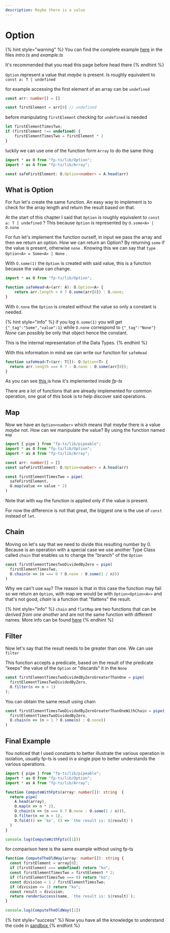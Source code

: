 ```yaml
---
description: Maybe there is a value
---
```


# Option

{% hint style="warning" %}
You can find the complete example [here](https://codesandbox.io/s/github/zanza00/learn-fp-ts/tree/master/examples/option-intro?module=%2Fsrc%2Fintro.ts) in the files _intro.ts_ and _example.ts_

It's recommended that you read this page before head there
{% endhint %}

`Option` represent a value that _maybe_ is present. Is roughly equivalent to `const a: T | undefined`

for example accessing the first element of an array can be `undefined`

```typescript
const arr: number[] = []

const firstElement = arr[0] // undefined
```

before manipulating `firstElement` checking for `undefined` is needed

```typescript
let firstElementTimesTwo;
if (firstElement !== undefined) {
    firstElementTimesTwo = firstElement * 2
}
```

luckily we can use one of the function form `Array` to do the same thing

```typescript
import * as O from "fp-ts/lib/Option";
import * as A from "fp-ts/lib/Array";

const safeFirstElement: O.Option<number> = A.head(arr)
```

## What is Option

For fun let's create the same function. An easy way to implement is to check for the array length and return the result based on that.

At the start of this chapter I said that `Option` is roughly equivalent to `const a: T | undefined` ? This because `Option` is represented by `O.some<A> | O.none` 

For fun let's implement the function ourself, in input we pass the array and then we return an option. How we can return an Option? By returning `some` if the value is present, otherwise `none` . Knowing this we can say that `type Option<A> = Some<A> | None` .

With `O.some(1)` the `Option` is created with said value, this is a function because the value can change. 

```typescript
import * as O from "fp-ts/lib/Option";

function safeHead<A>(arr: A): O.Option<A> {
    return arr.length > 0 ? O.some(arr[0]) : O.none;
}
```

With `O.none` the `Option` is created without the value so only a constant is needed.

{% hint style="info" %}
if you log `O.some(1)` you will get `{"_tag":"Some","value":1}` while `O.none` correspond to `{"_tag":"None"}` _None_ can possibly be only that object hence the constant.

This is the internal representation of the Data Types.
{% endhint %}

With this information in mind we can write our function for `safeHead`

```typescript
function safeHead<T>(arr: T[]): O.Option<T> {
  return arr.length === 0 ? : O.none : O.some(arr[0]);
}
```

As you can see [this ](https://github.com/gcanti/fp-ts/blob/master/src/Array.ts#L395)is how it's implemented inside _fp-ts_

There are a lot of functions that are already implemented for common operation, one goal of this book is to help discover said operations.

##  Map

Now we have an `Option<number>` which means that _maybe_ there is a value _maybe_ not. How can we manipulate the value? By using the function named `map` 

```typescript
import { pipe } from "fp-ts/lib/pipeable";
import * as O from "fp-ts/lib/Option";
import * as A from "fp-ts/lib/Array";

const arr: number[] = []
const safeFirstElement: O.Option<number> = A.head(arr)

const firstElementTimesTwo = pipe(
  safeFirstElement,
  O.map(value => value * 2)
)
```

Note that with `map` the function is applied only if the value is present.

For now the difference is not that great, the biggest one is the use of `const` instead of `let`.

## Chain

Moving on let's say that we need to divide this resulting number by 0. Because is an operation with a special case we use another Type Class called `chain` that enables us to change the "branch" of the `Option` 

```typescript
const firstElementTimesTwoDividedByZero = pipe(
  firstElementTimesTwo,
  O.chain(n => (n === 0 ? O.none : O.some(1 / n)))
)
```

Why we can't use `map`? The reason is that in this case the function may fail so we return an `Option`, with map we would be with `Option<Option<A>>` and that's not good, _chain_ is a function that "flattens" the result.

{% hint style="info" %}
`chain` and `flatMap` are two functions that can be _derived from one another_ and are not the same function with different names. More info can be found [here](https://dev.to/gcanti/getting-started-with-fp-ts-monad-6k)
{% endhint %}

## Filter

Now let's say that the result needs to be greater than one. We can use `filter`

This function accepts a predicate, based on the result of the predicate "keeps" the value of the `Option` or "discards" it in the `None`

```typescript
const firstElementTimesTwoDividedByZeroGreaterThanOne = pipe(
  firstElementTimesTwoDividedByZero,
  O.filter(n => n > 1)
);
```

You can obtain the same result using chain 

```typescript
const firstElementTimesTwoDividedByZeroGreaterThanOneWithChain = pipe(
  firstElementTimesTwoDividedByZero,
  O.chain(n => (n > 1 ? O.some(n) : O.none))
)
```

## Final Example

You noticed that I used constants to better illustrate the various operation in isolation, usually fp-ts is used in a single pipe to better understands the various operations.

```typescript
import { pipe } from "fp-ts/lib/pipeable";
import * as O from "fp-ts/lib/Option";
import * as A from "fp-ts/lib/Array";

function ComputeWithFpts(array: number[]): string  {
  return pipe(
    A.head(array),
    O.map(n => n * 2),
    O.chain(n => (n === 0 ? O.none : O.some(1 / n))),
    O.filter(n => n > 1),
    O.fold(() => 'ko', () => `the result is: ${result}`)
  )
}

console.log(ComputeWithFpts([1]))
```

for comparison here is the same example without using fp-ts

```typescript
function ComputeTheOldWay(array: number[]): string {
  const firstElement = array[0];
  if (firstElement === undefined) return "ko";
  const firstElementTimesTwo = firstElement * 2;
  if (firstElementTimesTwo === 0) return "ko";
  const division = 1 / firstElementTimesTwo;
  if (division <= 1) return "ko";
  const result = division;
  return renderSuccess(name, `the result is: ${result}`);
}

console.log(ComputeTheOldWay([1])
```

{% hint style="success" %}
Now you have all the knowledge to understand the code in [sandbox ](https://codesandbox.io/s/github/zanza00/learn-fp-ts/tree/master/examples/option-intro?module=%2Fsrc%2Fintro.ts)
{% endhint %}

